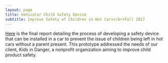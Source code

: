 ```yaml
---
layout: page
title: Vehicular Child Safety Device
subtitle: Improve Safety of Children in Hot Cars</br>Fall 2017
---
```


[Here](https://vickimoran.github.io/Car_Safety_Report.pdf) is the final report detailing the process of developing a safety   device that can be installed in a car to prevent the issue of children being left in hot cars without a parent present. This prototype addressed the needs of our client, Kids in Danger, a nonprofit organization aiming to improve child product safety.
